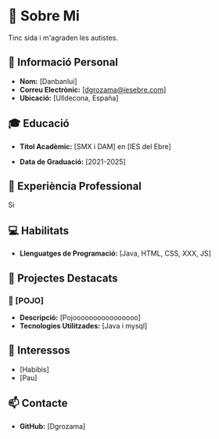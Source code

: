 # 📜 Sobre Mi

Tinc sida i m'agraden les autistes.

## 👤 Informació Personal

- **Nom:** [Danbanlui]
- **Correu Electrònic:** [dgrozama@iesebre.com]
- **Ubicació:** [Ulldecona, España]

## 🎓 Educació

- **Títol Acadèmic:** [SMX i DAM] en [IES del Ebre]

- **Data de Graduació:** [2021-2025]

## 💼 Experiència Professional

Si

## 💻 Habilitats

- **Llenguatges de Programació:** [Java, HTML, CSS, XXX, JS]

## 📂 Projectes Destacats

### 🌟 [POJO]

- **Descripció:** [Pojoooooooooooooooo]
- **Tecnologies Utilitzades:** [Java i mysql]

## 🎯 Interessos

- [Habibis]
- [Pau]

## 📫 Contacte

- **GitHub:** [Dgrozama]